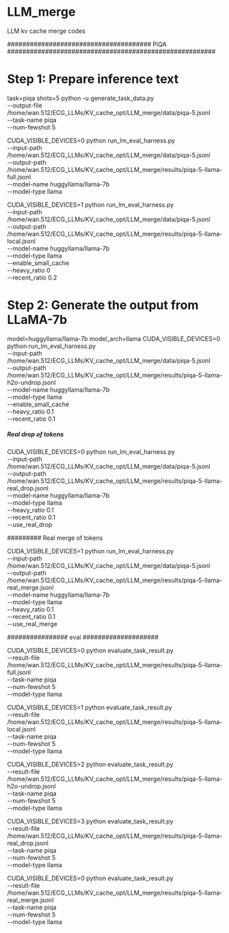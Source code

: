 # LLM_merge
LLM kv cache merge codes


###################################### PiQA #######################################################
  

# Step 1: Prepare inference text
task=piqa
shots=5
python -u generate_task_data.py \
  --output-file /home/wan.512/ECG_LLMs/KV_cache_opt/LLM_merge/data/piqa-5.jsonl \
  --task-name piqa \
  --num-fewshot 5


CUDA_VISIBLE_DEVICES=0 python run_lm_eval_harness.py \
  --input-path /home/wan.512/ECG_LLMs/KV_cache_opt/LLM_merge/data/piqa-5.jsonl \
  --output-path /home/wan.512/ECG_LLMs/KV_cache_opt/LLM_merge/results/piqa-5-llama-full.jsonl \
  --model-name huggyllama/llama-7b \
  --model-type llama


CUDA_VISIBLE_DEVICES=1 python run_lm_eval_harness.py \
  --input-path /home/wan.512/ECG_LLMs/KV_cache_opt/LLM_merge/data/piqa-5.jsonl \
  --output-path /home/wan.512/ECG_LLMs/KV_cache_opt/LLM_merge/results/piqa-5-llama-local.jsonl \
  --model-name huggyllama/llama-7b \
  --model-type llama \
  --enable_small_cache \
  --heavy_ratio 0 \
  --recent_ratio 0.2

  # Step 2: Generate the output from LLaMA-7b
model=huggyllama/llama-7b
model_arch=llama
 CUDA_VISIBLE_DEVICES=0 python run_lm_eval_harness.py \
  --input-path /home/wan.512/ECG_LLMs/KV_cache_opt/LLM_merge/data/piqa-5.jsonl \
  --output-path /home/wan.512/ECG_LLMs/KV_cache_opt/LLM_merge/results/piqa-5-llama-h2o-undrop.jsonl \
  --model-name huggyllama/llama-7b \
  --model-type llama \
  --enable_small_cache \
  --heavy_ratio 0.1 \
  --recent_ratio 0.1


##### Real drop of tokens

CUDA_VISIBLE_DEVICES=0 python run_lm_eval_harness.py \
  --input-path /home/wan.512/ECG_LLMs/KV_cache_opt/LLM_merge/data/piqa-5.jsonl \
  --output-path /home/wan.512/ECG_LLMs/KV_cache_opt/LLM_merge/results/piqa-5-llama-real_drop.jsonl \
  --model-name huggyllama/llama-7b \
  --model-type llama \
  --heavy_ratio 0.1 \
  --recent_ratio 0.1 \
  --use_real_drop



######### Real merge of tokens

CUDA_VISIBLE_DEVICES=1 python run_lm_eval_harness.py \
  --input-path /home/wan.512/ECG_LLMs/KV_cache_opt/LLM_merge/data/piqa-5.jsonl \
  --output-path /home/wan.512/ECG_LLMs/KV_cache_opt/LLM_merge/results/piqa-5-llama-real_merge.jsonl \
  --model-name huggyllama/llama-7b \
  --model-type llama \
  --heavy_ratio 0.1 \
  --recent_ratio 0.1 \
  --use_real_merge

################ eval ####################

  CUDA_VISIBLE_DEVICES=0 python evaluate_task_result.py \
  --result-file /home/wan.512/ECG_LLMs/KV_cache_opt/LLM_merge/results/piqa-5-llama-full.jsonl \
  --task-name piqa \
  --num-fewshot 5 \
  --model-type llama

CUDA_VISIBLE_DEVICES=1 python evaluate_task_result.py \
  --result-file /home/wan.512/ECG_LLMs/KV_cache_opt/LLM_merge/results/piqa-5-llama-local.jsonl \
  --task-name piqa \
  --num-fewshot 5 \
  --model-type llama

CUDA_VISIBLE_DEVICES=2 python evaluate_task_result.py \
  --result-file /home/wan.512/ECG_LLMs/KV_cache_opt/LLM_merge/results/piqa-5-llama-h2o-undrop.jsonl \
  --task-name piqa \
  --num-fewshot 5 \
  --model-type llama

CUDA_VISIBLE_DEVICES=3 python evaluate_task_result.py \
  --result-file /home/wan.512/ECG_LLMs/KV_cache_opt/LLM_merge/results/piqa-5-llama-real_drop.jsonl \
  --task-name piqa \
  --num-fewshot 5 \
  --model-type llama

CUDA_VISIBLE_DEVICES=0 python evaluate_task_result.py \
  --result-file /home/wan.512/ECG_LLMs/KV_cache_opt/LLM_merge/results/piqa-5-llama-real_merge.jsonl \
  --task-name piqa \
  --num-fewshot 5 \
  --model-type llama
